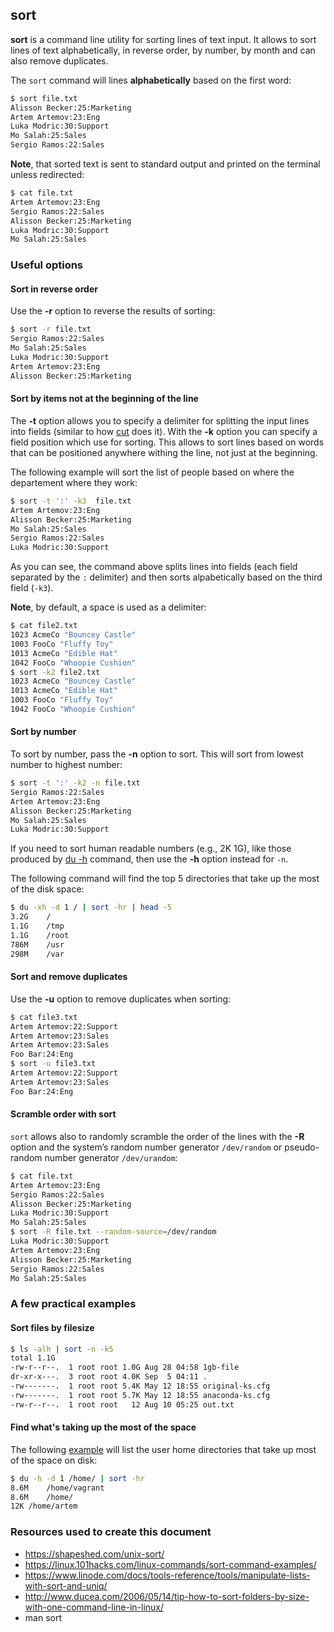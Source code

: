 ## sort

**sort** is a command line utility for sorting lines of text input. It allows to sort lines of text alphabetically, in reverse order, by number, by month and can also remove duplicates.

The `sort` command will lines **alphabetically** based on the first word:

```bash
$ sort file.txt
Alisson Becker:25:Marketing
Artem Artemov:23:Eng
Luka Modric:30:Support
Mo Salah:25:Sales
Sergio Ramos:22:Sales
```

**Note**, that sorted text is sent to standard output and printed on the terminal unless redirected:

```bash
$ cat file.txt
Artem Artemov:23:Eng
Sergio Ramos:22:Sales
Alisson Becker:25:Marketing
Luka Modric:30:Support
Mo Salah:25:Sales
```

### Useful options

#### Sort in reverse order

Use the **-r** option to reverse the results of sorting:

```bash
$ sort -r file.txt
Sergio Ramos:22:Sales
Mo Salah:25:Sales
Luka Modric:30:Support
Artem Artemov:23:Eng
Alisson Becker:25:Marketing
```

#### Sort by items not at the beginning of the line

The **-t** option allows you to specify a delimiter for splitting the input lines into fields (similar to how [cut](cut.md) does it). With the **-k** option you can specify a field position which use for sorting. This allows to sort lines based on words that can be positioned anywhere withing the line, not just at the beginning.

The following example will sort the list of people based on where the departement where they work:

```bash
$ sort -t ':' -k3  file.txt
Artem Artemov:23:Eng
Alisson Becker:25:Marketing
Mo Salah:25:Sales
Sergio Ramos:22:Sales
Luka Modric:30:Support
```

As you can see, the command above splits lines into fields (each field separated by the `:` delimiter) and then sorts alpabetically based on the third field (`-k3`).

**Note**, by default, a space is used as a delimiter:

```bash
$ cat file2.txt
1023 AcmeCo "Bouncey Castle"
1003 FooCo "Fluffy Toy"
1013 AcmeCo "Edible Hat"
1042 FooCo "Whoopie Cushion"
$ sort -k2 file2.txt
1023 AcmeCo "Bouncey Castle"
1013 AcmeCo "Edible Hat"
1003 FooCo "Fluffy Toy"
1042 FooCo "Whoopie Cushion"
```

#### Sort by number

To sort by number, pass the **-n** option to sort. This will sort from lowest number to highest number:

```bash
$ sort -t ':' -k2 -n file.txt
Sergio Ramos:22:Sales
Artem Artemov:23:Eng
Alisson Becker:25:Marketing
Mo Salah:25:Sales
Luka Modric:30:Support
```

If you need to sort human readable numbers (e.g., 2K 1G), like those produced by [du -h](du.md) command, then use the **-h** option instead for `-n`.

The following command will find the top 5 directories that take up the most of the disk space:

```bash
$ du -xh -d 1 / | sort -hr | head -5
3.2G	/
1.1G	/tmp
1.1G	/root
786M	/usr
298M	/var
```

#### Sort and remove duplicates

Use the **-u** option to remove duplicates when sorting:

```bash
$ cat file3.txt
Artem Artemov:22:Support
Artem Artemov:23:Sales
Artem Artemov:23:Sales
Foo Bar:24:Eng
$ sort -u file3.txt
Artem Artemov:22:Support
Artem Artemov:23:Sales
Foo Bar:24:Eng
```

#### Scramble order with sort

`sort` allows also to randomly scramble the order of the lines with the **-R** option and the system’s random number generator `/dev/random` or pseudo-random number generator `/dev/urandom`:

```bash
$ cat file.txt
Artem Artemov:23:Eng
Sergio Ramos:22:Sales
Alisson Becker:25:Marketing
Luka Modric:30:Support
Mo Salah:25:Sales
$ sort -R file.txt --random-source=/dev/random
Luka Modric:30:Support
Artem Artemov:23:Eng
Alisson Becker:25:Marketing
Sergio Ramos:22:Sales
Mo Salah:25:Sales
```

### A few practical examples

#### Sort files by filesize

```bash
$ ls -alh | sort -n -k5
total 1.1G
-rw-r--r--.  1 root root 1.0G Aug 28 04:58 1gb-file
dr-xr-x---.  3 root root 4.0K Sep  5 04:11 .
-rw-------.  1 root root 5.4K May 12 18:55 original-ks.cfg
-rw-------.  1 root root 5.7K May 12 18:55 anaconda-ks.cfg
-rw-r--r--.  1 root root   12 Aug 10 05:25 out.txt
```

#### Find what's taking up the most of the space

The following [example](http://www.ducea.com/2006/05/14/tip-how-to-sort-folders-by-size-with-one-command-line-in-linux/) will list the user home directories that take up most of the space on disk:

```bash
$ du -h -d 1 /home/ | sort -hr
8.6M	/home/vagrant
8.6M	/home/
12K	/home/artem
```

### Resources used to create this document

* https://shapeshed.com/unix-sort/
* https://linux.101hacks.com/linux-commands/sort-command-examples/
* https://www.linode.com/docs/tools-reference/tools/manipulate-lists-with-sort-and-uniq/
* http://www.ducea.com/2006/05/14/tip-how-to-sort-folders-by-size-with-one-command-line-in-linux/
* man sort
